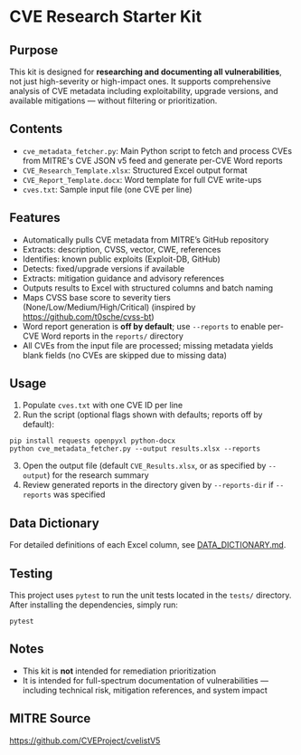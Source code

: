 # CVE Research Starter Kit

## Purpose
This kit is designed for **researching and documenting all vulnerabilities**, not just high-severity or high-impact ones. It supports comprehensive analysis of CVE metadata including exploitability, upgrade versions, and available mitigations — without filtering or prioritization.

## Contents
- `cve_metadata_fetcher.py`: Main Python script to fetch and process CVEs from MITRE's CVE JSON v5 feed and generate per-CVE Word reports
- `CVE_Research_Template.xlsx`: Structured Excel output format
- `CVE_Report_Template.docx`: Word template for full CVE write-ups
- `cves.txt`: Sample input file (one CVE per line)

## Features
- Automatically pulls CVE metadata from MITRE’s GitHub repository
- Extracts: description, CVSS, vector, CWE, references
- Identifies: known public exploits (Exploit-DB, GitHub)
- Detects: fixed/upgrade versions if available
- Extracts: mitigation guidance and advisory references
- Outputs results to Excel with structured columns and batch naming
- Maps CVSS base score to severity tiers (None/Low/Medium/High/Critical) (inspired by https://github.com/t0sche/cvss-bt)
- Word report generation is **off by default**; use `--reports` to enable per-CVE Word reports in the `reports/` directory
- All CVEs from the input file are processed; missing metadata yields blank fields (no CVEs are skipped due to missing data)

## Usage
1. Populate `cves.txt` with one CVE ID per line
2. Run the script (optional flags shown with defaults; reports off by default):
```
pip install requests openpyxl python-docx
python cve_metadata_fetcher.py --output results.xlsx --reports
```
3. Open the output file (default `CVE_Results.xlsx`, or as specified by `--output`) for the research summary
4. Review generated reports in the directory given by `--reports-dir` if `--reports` was specified

## Data Dictionary

For detailed definitions of each Excel column, see [DATA_DICTIONARY.md](DATA_DICTIONARY.md).

## Testing
This project uses `pytest` to run the unit tests located in the `tests/`
directory. After installing the dependencies, simply run:

```
pytest
```

## Notes
- This kit is **not** intended for remediation prioritization
- It is intended for full-spectrum documentation of vulnerabilities — including technical risk, mitigation references, and system impact

## MITRE Source
https://github.com/CVEProject/cvelistV5
